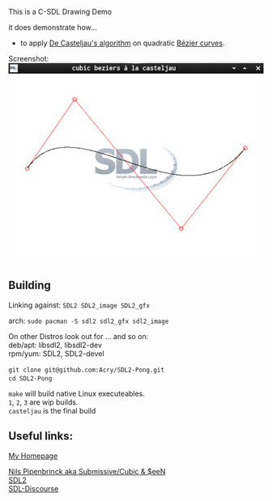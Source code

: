 This is a C-SDL Drawing Demo

it does demonstrate how...

- to apply [De Casteljau's algorithm](https://en.wikipedia.org/wiki/De_Casteljau%27s_algorithm) on quadratic [Bézier curves](https://en.wikipedia.org/wiki/B%C3%A9zier_curve).

Screenshot:  
![Screenshot](./shot.jpg)

## Building

Linking against: `SDL2 SDL2_image SDL2_gfx`<br>

arch: `sudo pacman -S sdl2 sdl2_gfx sdl2_image`

On other Distros look out for ... and so on:<br>
deb/apt: libsdl2, libsdl2-dev<br>
rpm/yum: SDL2, SDL2-devel<br>

`git clone git@github.com:Acry/SDL2-Pong.git`<br>
`cd SDL2-Pong`

`make` will build native Linux executeables.<br>
`1`, `2`, `3` are wip builds.<br>
`casteljau` is the final build<br>

## Useful links:

[My Homepage](https://acry.github.io/)

[Nils Pipenbrinck aka Submissive/Cubic & \$eeN](http://www.cubic.org/docs/bezier.htm)<br>
[SDL2](https://www.libsdl.org/)<br>
[SDL-Discourse](https://discourse.libsdl.org)<br>
